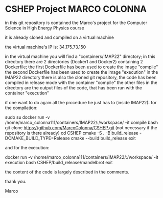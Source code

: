# CSHEP Project MARCO COLONNA

in this git repository is contained the Marco's project for the Computer Science in High Energy Physics course

it is already cloned and compiled on a virtual machine

the virtual machine's IP is: 34.175.73.150

in the virtual machine you will find a "containers/IMAP22" directory;
in this directory there are 2 directories (Docker1 and Docker2) containing 2 Dockerfile;
  the first Dockerfile has been used to create the image "compile"
  the second Dockerfile has been used to create the image "execution"
in the IMAP22 directory there is also the cloned git repository, the code has been compiled in release mode with the container "compile"
the other files in the directory are the output files of the code, that has been run with the container "execution"

if one want to do again all the procedure he just has to (inside IMAP22):
for the compilation:

sudo su
docker run -v /home/marco_colonna111/containers/IMAP22/:/workspace/ -it compile bash
git clone https://github.com/MarcoColonna/CSHEP.git (not necessary if the repository is there already)
cd CSHEP
cmake -S . -B build_release -DCMAKE_BUILD_TYPE=Release
cmake --build build_release
exit

and for the execution:

docker run -v /home/marco_colonna111/containers/IMAP22/:/workspace/ -it execution bash
CSHEP/build_release/mandelbrot
exit

the content of the code is largely described in the comments.

thank you.

Marco
